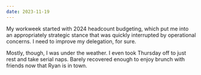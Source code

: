 ```yaml
---
date: 2023-11-19
---
```


My workweek started with 2024 headcount budgeting, which put me into an appropriately strategic stance that was quickly interrupted by operational concerns. I need to improve my delegation, for sure.

Mostly, though, I was under the weather. I even took Thursday off to just rest and take serial naps. Barely recovered enough to enjoy brunch with friends now that Ryan is in town.
